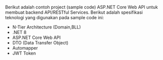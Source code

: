 Berikut adalah contoh project (sample code) ASP.NET Core Web API untuk membuat backend API/RESTful Services. Berikut adalah spesifikasi teknologi yang digunakan pada sample code ini:
- N-Tier Architecture (Domain,BLL)
- .NET 8
- ASP.NET Core Web API
- DTO (Data Transfer Object)
- Automapper
- JWT Token
